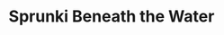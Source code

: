 ---
slug: sprunki-beneath-the-water
title: Sprunki Beneath the Water
description: "Sprunki Beneath the Water is an exciting online game. Play for free directly in your browser!"
icon: /images/popular_mods/Sprunki Beneath the Water.png
url: https://wowtbc.net/sprunkin/sprunki-beneath-water/index.html
previewImage: /images/popular_mods/Sprunki Beneath the Water.png
type: popular mods

# SEO配置
seo:
  title: "Sprunki Beneath the Water - Play Free Online Game | Fun Browser Games"
  description: "Sprunki Beneath the Water - Play this fun online game for free in your browser. No download required!"
  ogImage: "/images/popular_mods/Sprunki Beneath the Water.png"
  keywords: "sprunki-beneath-the-water, online game, browser game, free game, popular mods game, play online"

videoUrls:
  - https://www.youtube.com/embed/example1
  - https://www.youtube.com/embed/example2

whyPlay:
  title: "Why Play Sprunki Beneath the Water?"
  items:
    - "Immersive Gameplay: Sprunki Beneath the Water offers an engaging and immersive gaming experience that will keep you entertained for hours"
    - "Challenging Levels: Test your skills with increasingly difficult challenges and obstacles"
    - "Beautiful Graphics: Enjoy stunning visuals and smooth animations that bring the game world to life"
    - "Regular Updates: New content and features are added regularly to keep the game fresh and exciting"
    - "Free to Play: Experience all the fun without spending a penny"
    - "Community Features: Connect with other players, share strategies, and compete for high scores"
    - "Cross-Platform: Play on any device with a web browser, no downloads required"

features:
  title: "Key Features of Sprunki Beneath the Water"
  image: "/images/popular_mods/Sprunki Beneath the Water.png"
  items:
    - "Intuitive Controls: Easy to learn controls make Sprunki Beneath the Water accessible for players of all skill levels"
    - "Multiple Game Modes: Enjoy various gameplay options that provide different challenges and experiences"
    - "Character Customization: Personalize your gaming experience with unique characters and items"
    - "Achievement System: Complete special tasks to earn rewards and recognition"
    - "Leaderboards: Compete with players worldwide and see who can achieve the highest scores"

characteristics:
  title: "Game Characteristics"
  image: "/images/popular_mods/Sprunki Beneath the Water.png"
  items:
    - "Genre: Popular mods game with elements of strategy and skill"
    - "Difficulty: Suitable for both casual gamers and those seeking a challenge"
    - "Play Time: Quick sessions or extended gameplay, depending on your preference"
    - "Art Style: Vibrant and engaging visuals that enhance the gaming experience"
    - "Sound Design: Immersive audio that complements the gameplay perfectly"

info: "Sprunki Beneath the Water is an exciting online game that offers players a unique and engaging gaming experience. With its intuitive controls, stunning visuals, and challenging gameplay, Sprunki Beneath the Water provides hours of entertainment for players of all ages and skill levels. Whether you're looking for a quick gaming session during a break or an extended play session, Sprunki Beneath the Water delivers an immersive experience that will keep you coming back for more. The game features multiple levels of increasing difficulty, ensuring that players are constantly challenged as they progress. With regular updates adding new content and features, Sprunki Beneath the Water remains fresh and exciting, providing endless entertainment options for its growing community of players."

howToPlayIntro: "Welcome to Sprunki Beneath the Water! This guide will walk you through the basics and help you master the game. Whether you're a beginner or looking to improve your skills, these tips and instructions will enhance your gaming experience."

howToPlaySteps:
  - title: "Getting Started"
    description: "Begin your Sprunki Beneath the Water adventure by familiarizing yourself with the controls. Use your keyboard or mouse to navigate through the game interface. The tutorial will guide you through the basic mechanics and help you understand the objectives."
  - title: "Understanding the Objectives"
    description: "In Sprunki Beneath the Water, your main goal is to progress through levels by completing specific objectives. Each level presents unique challenges that require different strategies and approaches."
  - title: "Mastering the Controls"
    description: "Practice using the controls to improve your precision and reaction time. Sprunki Beneath the Water requires quick reflexes and strategic thinking to overcome obstacles and defeat opponents."
  - title: "Utilizing Power-ups"
    description: "Collect power-ups throughout the game to enhance your abilities and overcome difficult challenges. Each power-up offers unique advantages that can be crucial for success."
  - title: "Developing Strategies"
    description: "As you progress in Sprunki Beneath the Water, develop effective strategies for different scenarios. Analyze patterns, anticipate challenges, and adapt your approach to maximize your performance."

faq:
  title: "Frequently Asked Questions about Sprunki Beneath the Water"
  items:
    - question: "Is Sprunki Beneath the Water free to play?"
      answer: "Yes, Sprunki Beneath the Water is completely free to play directly in your web browser. No downloads or purchases are required to enjoy the full game experience."
    - question: "Can I play Sprunki Beneath the Water on mobile devices?"
      answer: "Yes, Sprunki Beneath the Water is optimized for both desktop and mobile play. You can enjoy the game on any device with a web browser and internet connection."
    - question: "Are there any in-game purchases?"
      answer: "While Sprunki Beneath the Water is free to play, there may be optional in-game purchases available for cosmetic items or additional features that don't affect core gameplay."
    - question: "How often is Sprunki Beneath the Water updated?"
      answer: "The developers regularly update Sprunki Beneath the Water with new content, features, and improvements based on player feedback and game performance."
    - question: "Can I play Sprunki Beneath the Water offline?"
      answer: "Currently, Sprunki Beneath the Water requires an internet connection to play as it's a browser-based online game."
    - question: "Is Sprunki Beneath the Water suitable for children?"
      answer: "Yes, Sprunki Beneath the Water is designed to be family-friendly and suitable for players of all ages."
    - question: "How do I report bugs or issues?"
      answer: "If you encounter any problems while playing Sprunki Beneath the Water, you can report them through the game's support page or contact the developers directly through their website."
    - question: "Still Have Questions?"
      answer: "If you have additional questions about Sprunki Beneath the Water that aren't covered in this FAQ, please visit our support center or contact our customer service team for assistance."
---